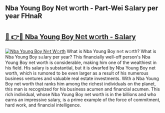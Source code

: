 ## Nba Young Boy N𝚎t w𝚘rth - Part-Wei S𝚊lary per year FHnaR

# <h2><a href="http://gc47mtq.nevu.top/?p=Nba+Young+Boy">🔗 👉🔴 Nba Young Boy N𝚎t w𝚘rth - S𝚊lary</a></h2>

[![Nba Young Boy N𝚎t W𝚘rth](https://i.imgur.com/Oavwk0R.jpeg)](http://gc47mtq.nevu.top/?p=Nba+Young+Boy)
What is Nba Young Boy n𝚎t w𝚘rth? What is Nba Young Boy s𝚊lary per year?
This financially well-off person's Nba Young Boy net worth is considerable, making him one of the wealthiest in his field. His salary is substantial, but it is dwarfed by Nba Young Boy net worth, which is rumored to be even larger as a result of his numerous business ventures and valuable real estate investments. With a Nba Young Boy net worth that ranks him among the richest individuals on the planet, this man is recognized for his business acumen and financial acumen. This rich individual, whose Nba Young Boy net worth is in the billions and who earns an impressive salary, is a prime example of the force of commitment, hard work, and financial intelligence.
